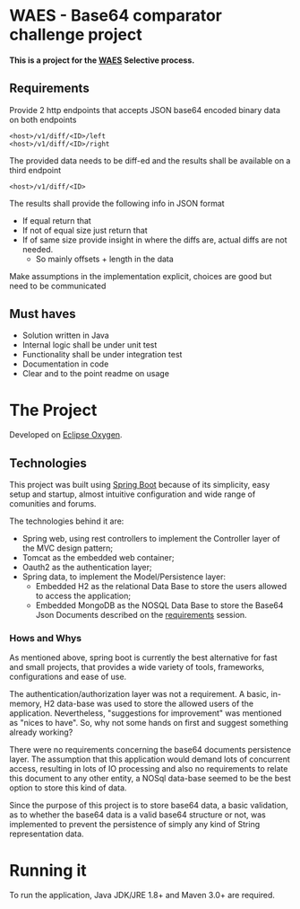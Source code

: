 # WAES - Base64 comparator challenge project
#### This is a project for the [WAES](https://www.wearewaes.com/) Selective process.


## Requirements
Provide 2 http endpoints that accepts JSON base64 encoded binary data on both endpoints
```
<host>/v1/diff/<ID>/left 
<host>/v1/diff/<ID>/right
```
The provided data needs to be diff-ed and the results shall be available on a third endpoint
```
<host>/v1/diff/<ID>
```
The results shall provide the following info in JSON format
* If equal return that
* If not of equal size just return that
* If of same size provide insight in where the diffs are, actual diffs are not needed.
  * So mainly offsets + length in the data

Make assumptions in the implementation explicit, choices are good but need to be communicated 

## Must haves

* Solution written in Java
* Internal logic shall be under unit test
* Functionality shall be under integration test
* Documentation in code
* Clear and to the point readme on usage

# The Project

Developed on [Eclipse Oxygen](https://www.eclipse.org/oxygen/).

## Technologies

This project was built using [Spring Boot](https://spring.io/projects/spring-boot) because of its simplicity, easy setup and startup, almost intuitive configuration and wide range of comunities and forums.

The technologies behind it are:
* Spring web, using rest controllers to implement the Controller layer of the MVC design pattern;
 * Tomcat as the embedded web container;
 * Oauth2 as the authentication layer;
 * Spring data, to implement the Model/Persistence layer:
   * Embedded H2 as the relational Data Base to store the users allowed to access the application;
   * Embedded MongoDB as the NOSQL Data Base to store the Base64 Json Documents described on the [requirements](#requirements) session.
 
 ### Hows and Whys
 
 As mentioned above, spring boot is currently the best alternative for fast and small projects, that provides a wide variety of tools, frameworks, configurations and ease of use.
 
 The authentication/authorization layer was not a requirement. A basic, in-memory, H2 data-base was used to store the allowed users of the application. Nevertheless, "suggestions for improvement" was mentioned as "nices to have". So, why not some hands on first and suggest something already working?
 
 There were no requirements concerning the base64 documents persistence layer. The assumption that this application would demand lots of concurrent access, resulting in lots of IO processing and also no requirements to relate this document to any other entity, a NOSql data-base seemed to be the best option to store this kind of data.
 
 Since the purpose of this project is to store base64 data, a basic validation, as to whether the base64 data is a valid base64 structure or not, was implemented to prevent the persistence of simply any kind of String representation data.
 
 # Running it
 
 To run the application, Java JDK/JRE 1.8+ and Maven 3.0+ are required.
